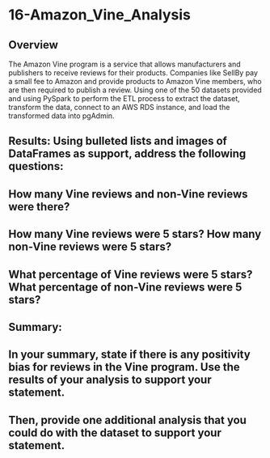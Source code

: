 # 16-Amazon_Vine_Analysis

## Overview
The Amazon Vine program is a service that allows manufacturers and publishers to receive reviews for their products. Companies like SellBy pay a small fee to Amazon and provide products to Amazon Vine members, who are then required to publish a review. Using one of the 50 datasets provided and using PySpark to perform the ETL process to extract the dataset, transform the data, connect to an AWS RDS instance, and load the transformed data into pgAdmin.

## Results: Using bulleted lists and images of DataFrames as support, address the following questions:

## How many Vine reviews and non-Vine reviews were there?



## How many Vine reviews were 5 stars? How many non-Vine reviews were 5 stars?


## What percentage of Vine reviews were 5 stars? What percentage of non-Vine reviews were 5 stars?

## Summary: 
## In your summary, state if there is any positivity bias for reviews in the Vine program. Use the results of your analysis to support your statement. 

## Then, provide one additional analysis that you could do with the dataset to support your statement.